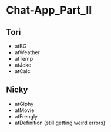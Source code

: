 # Chat-App_Part_II

## Tori ##
* atBG
* atWeather
* atTemp
* atJoke
* atCalc

## Nicky ## 
* atGiphy
* atMovie
* atFrengly
* atDefinition (still getting weird errors)
